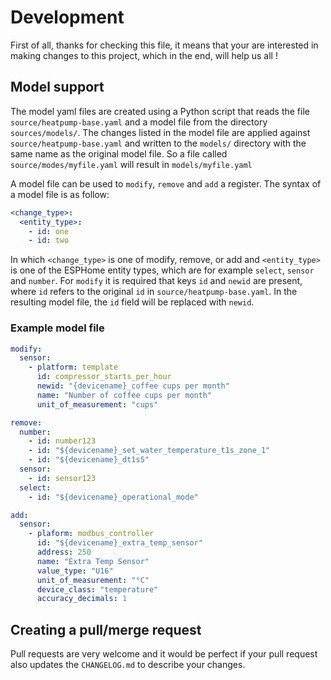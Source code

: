 
# Development

First of all, thanks for checking this file, it means that your are interested in making changes to this project, which in the end, will help us all !

## Model support

The model yaml files are created using a Python script that reads the file `source/heatpump-base.yaml` and a model file from the directory `sources/models/`. The changes listed in the model file are applied against `source/heatpump-base.yaml` and written to the `models/` directory with the same name as the original model file. So a file called `source/modes/myfile.yaml` will result in `models/myfile.yaml`

A model file can be used to `modify`, `remove` and `add` a register. The syntax of a model file is as follow:

```yaml
<change_type>:
  <entity_type>:
    - id: one
    - id: two
```

In which `<change_type>` is one of modify, remove, or add and `<entity_type>` is one of the ESPHome entity types, which are for example `select`, `sensor` and `number`. For `modify` it is required that keys `id` and `newid` are present, where `id` refers to the original `id` in `source/heatpump-base.yaml`. In the resulting model file, the `id` field will be replaced with `newid`.

### Example model file

```yaml
modify:
  sensor:
    - platform: template
      id: compressor_starts_per_hour
      newid: "{devicename}_coffee cups per month"
      name: "Number of coffee cups per month"
      unit_of_measurement: "cups"

remove:
  number:
    - id: number123
    - id: "${devicename}_set_water_temperature_t1s_zone_1"
    - id: "${devicename}_dt1s5"
  sensor:
    - id: sensor123
  select:
    - id: "${devicename}_operational_mode"

add:
  sensor:
    - plaform: modbus_controller
      id: "${devicename}_extra_temp_sensor"
      address: 250
      name: "Extra Temp Sensor"
      value_type: "U16"
      unit_of_measurement: "°C"
      device_class: "temperature"
      accuracy_decimals: 1
```

## Creating a pull/merge request

Pull requests are very welcome and it would be perfect if your pull request also updates the `CHANGELOG.md` to describe your changes.